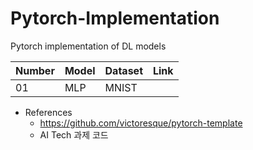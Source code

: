 # Pytorch-Implementation
Pytorch implementation of DL models

|Number|Model|Dataset|Link|
|--|--|--|--|
|01|MLP|MNIST||

- References
  - https://github.com/victoresque/pytorch-template
  - AI Tech 과제 코드